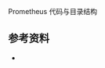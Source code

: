 <!-- ---
title: Prometheus 代码与目录结构
date: 2019-08-10 15:27:52
category: showcode, prometheus
--- -->

Prometheus 代码与目录结构



## 参考资料

- []()